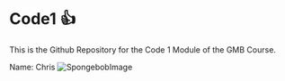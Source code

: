 # Code1 :+1:
This is the Github Repository for the Code 1 Module of the GMB Course.

Name: Chris 
![SpongebobImage](https://hips.hearstapps.com/hmg-prod/images/spongebob-rainbow-meme-video-16x9-0-1543415942.jpg?resize=640:*)
